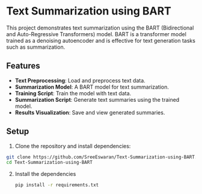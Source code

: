 # Text Summarization using BART

This project demonstrates text summarization using the BART (Bidirectional and Auto-Regressive Transformers) model. BART is a transformer model trained as a denoising autoencoder and is effective for text generation tasks such as summarization.

## Features

- **Text Preprocessing**: Load and preprocess text data.
- **Summarization Model**: A BART model for text summarization.
- **Training Script**: Train the model with text data.
- **Summarization Script**: Generate text summaries using the trained model.
- **Results Visualization**: Save and view generated summaries.


## Setup

1. Clone the repository and install dependencies:
  
  ```sh
  git clone https://github.com/SreeEswaran/Text-Summarization-using-BART.git
  cd Text-Summarization-using-BART
  ```

2. Install the dependencies
   ```bash
   pip install -r requirements.txt
   ```


